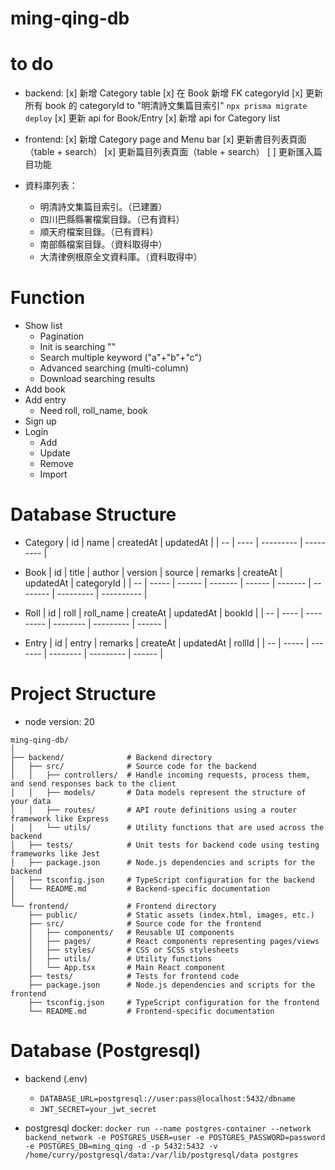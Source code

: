# ming-qing-db

# to do

- backend:
  [x] 新增 Category table
  [x] 在 Book 新增 FK categoryId
  [x] 更新所有 book 的 categoryId to "明清詩文集篇目索引" `npx prisma migrate deploy`
  [x] 更新 api for Book/Entry
  [x] 新增 api for Category list


- frontend:
  [x] 新增 Category page and Menu bar
  [x] 更新書目列表頁面（table + search）
  [x] 更新篇目列表頁面（table + search）
  [ ] 更新匯入篇目功能

- 資料庫列表：
  - 明清詩文集篇目索引。（已建置）
  - 四川巴縣縣署檔案目錄。（已有資料）
  - 順天府檔案目錄。（已有資料）
  - 南部縣檔案目錄。（資料取得中）
  - 大清律例根原全文資料庫。（資料取得中）

# Function

- Show list
  - Pagination
  - Init is searching ""
  - Search multiple keyword ("a"+"b"+"c")
  - Advanced searching (multi-column)
  - Download searching results
- Add book
- Add entry
  - Need roll, roll_name, book
- Sign up
- Login
  - Add
  - Update
  - Remove
  - Import

# Database Structure

- Category
  | id | name | createdAt | updatedAt |
  | -- | ---- | --------- | --------- |

- Book
  | id | title | author | version | source | remarks | createAt | updatedAt | categoryId |
  | -- | ----- | ------ | ------- | ------ | ------- | -------- | --------- | ---------- |

- Roll
  | id | roll | roll_name | createAt | updatedAt | bookId |
  | -- | ---- | --------- | -------- | --------- | ------ |

- Entry
  | id | entry | remarks | createAt | updatedAt | rollId |
  | -- | ----- | ------- | -------- | --------- | ------ |

# Project Structure

- node version: 20

```
ming-qing-db/
│
├── backend/              # Backend directory
│   ├── src/              # Source code for the backend
│   │   ├── controllers/  # Handle incoming requests, process them, and send responses back to the client
│   │   ├── models/       # Data models represent the structure of your data
│   │   ├── routes/       # API route definitions using a router framework like Express
│   │   └── utils/        # Utility functions that are used across the backend
│   ├── tests/            # Unit tests for backend code using testing frameworks like Jest
│   ├── package.json      # Node.js dependencies and scripts for the backend
│   ├── tsconfig.json     # TypeScript configuration for the backend
│   └── README.md         # Backend-specific documentation
│
└── frontend/             # Frontend directory
    ├── public/           # Static assets (index.html, images, etc.)
    ├── src/              # Source code for the frontend
    │   ├── components/   # Reusable UI components
    │   ├── pages/        # React components representing pages/views
    │   ├── styles/       # CSS or SCSS stylesheets
    │   ├── utils/        # Utility functions
    │   └── App.tsx       # Main React component
    ├── tests/            # Tests for frontend code
    ├── package.json      # Node.js dependencies and scripts for the frontend
    ├── tsconfig.json     # TypeScript configuration for the frontend
    └── README.md         # Frontend-specific documentation
```

# Database (Postgresql)

- backend (.env)

  - `DATABASE_URL=postgresql://user:pass@localhost:5432/dbname`
  - `JWT_SECRET=your_jwt_secret`

- postgresql docker:
  `docker run --name postgres-container --network backend_network -e POSTGRES_USER=user -e POSTGRES_PASSWORD=password -e POSTGRES_DB=ming_qing -d -p 5432:5432 -v /home/curry/postgresql/data:/var/lib/postgresql/data postgres`
